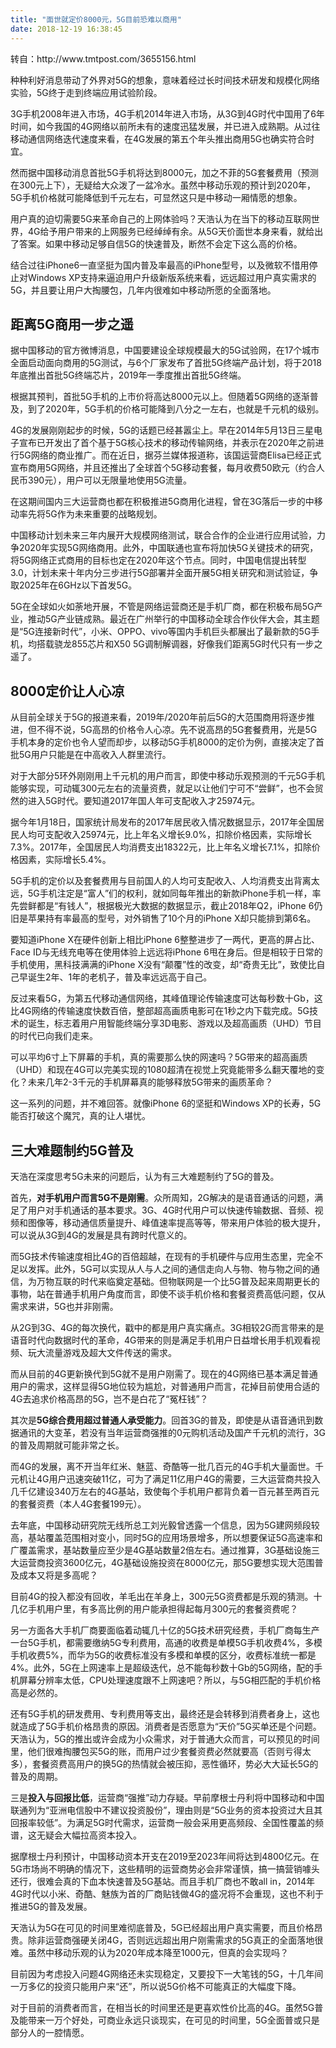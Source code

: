 ```yaml
---
title: "面世就定价8000元，5G目前恐难以商用"
date: 2018-12-19 16:38:45
---
```


<p>转自：http://www.tmtpost.com/3655156.html</p><p>种种利好消息带动了外界对5G的想象，意味着经过长时间技术研发和规模化网络实验，5G终于走到终端应用试验阶段。</p><p>3G手机2008年进入市场，4G手机2014年进入市场，从3G到4G时代中国用了6年时间，如今我国的4G网络以前所未有的速度迅猛发展，并已进入成熟期。从过往移动通信网络迭代速度来看，在4G发展的第五个年头推出商用5G也确实符合时宜。</p><p>然而据中国移动消息首批5G手机将达到8000元，加之不菲的5G套餐费用（预测在300元上下），无疑给大众泼了一盆冷水。虽然中移动乐观的预计到2020年，5G手机价格就可能降低到千元左右，可显然这只是中移动一厢情愿的想象。</p><p>用户真的迫切需要5G来革命自己的上网体验吗？天浩认为在当下的移动互联网世界，4G给予用户带来的上网服务已经绰绰有余。从5G天价面世本身来看，就给出了答案。如果中移动足够自信5G的快速普及，断然不会定下这么高的价格。</p><p>结合过往iPhone6一直坚挺为国内普及率最高的iPhone型号，以及微软不惜用停止对Windows XP支持来逼迫用户升级新版系统来看，远远超过用户真实需求的5G，并且要让用户大掏腰包，几年内很难如中移动所愿的全面落地。</p><h2>距离5G商用一步之遥</h2><p>据中国移动的官方微博消息，中国要建设全球规模最大的5G试验网，在17个城市全面启动面向商用的5G测试，与6个厂家发布了首批5G终端产品计划，将于2018年底推出首批5G终端芯片，2019年一季度推出首批5G终端。</p><p>根据其预判，首批5G手机的上市价将高达8000元以上。但随着5G网络的逐渐普及，到了2020年，5G手机的价格可能降到八分之一左右，也就是千元机的级别。</p><p>4G的发展刚刚起步的时候，5G的话题已经甚嚣尘上。早在2014年5月13日三星电子宣布已开发出了首个基于5G核心技术的移动传输网络，并表示在2020年之前进行5G网络的商业推广。而在近日，据芬兰媒体报道称，该国运营商Elisa已经正式宣布商用5G网络，并且还推出了全球首个5G移动套餐，每月收费50欧元（约合人民币390元），用户可以无限量地使用5G流量。</p><p>在这期间国内三大运营商也都在积极推进5G商用化进程，曾在3G落后一步的中移动率先将5G作为未来重要的战略规划。</p><p>中国移动计划未来三年内展开大规模网络测试，联合合作的企业进行应用试验，力争2020年实现5G网络商用。此外，中国联通也宣布将加快5G关键技术的研究，将5G网络正式商用的目标也定在2020年这个节点。同时，中国电信提出转型3.0，计划未来十年内分三步进行5G部署并全面开展5G相关研究和测试验证，争取2025年在6GHz以下首发5G。</p><p>5G在全球如火如荼地开展，不管是网络运营商还是手机厂商，都在积极布局5G产业，推动5G产业链成熟。最近在广州举行的中国移动全球合作伙伴大会，其主题是“5G连接新时代”，小米、OPPO、vivo等国内手机巨头都展出了最新款的5G手机，均搭载骁龙855芯片和X50
 5G调制解调器，好像我们距离5G时代只有一步之遥了。</p><h2>8000定价让人心凉</h2><p>从目前全球关于5G的报道来看，2019年/2020年前后5G的大范围商用将逐步推进，但不得不说，5G高昂的价格令人心凉。先不说高昂的5G套餐费用，光是5G手机本身的定价也令人望而却步，以移动5G手机8000的定价为例，直接决定了首批5G用户只能是在中高收入人群里流行。</p><p>对于大部分5环外刚刚用上千元机的用户而言，即使中移动乐观预测的千元5G手机能够实现，可动辄300元左右的流量资费，就足以让他们宁可不“尝鲜”，也不会贸然的进入5G时代。要知道2017年国人年可支配收入才25974元。</p><p>据今年1月18日，国家统计局发布的2017年居民收入情况数据显示，2017年全国居民人均可支配收入25974元，比上年名义增长9.0%，扣除价格因素，实际增长7.3%。2017年，全国居民人均消费支出18322元，比上年名义增长7.1%，扣除价格因素，实际增长5.4%。</p><p>5G手机的定价以及套餐费用与目前国人的人均可支配收入、人均消费支出背离太远，5G手机注定是“富人”们的权利，就如同每年推出的新款iPhone手机一样，率先尝鲜都是“有钱人”，根据极光大数据的数据显示，截止2018年Q2，iPhone
 6仍旧是苹果持有率最高的型号，对外销售了10个月的iPhone X却只能排到第6名。</p><p>要知道iPhone 
X在硬件创新上相比iPhone 6整整进步了一两代，更高的屏占比、Face ID与无线充电等在使用体验上远远将iPhone 
6甩在身后。但是相较于日常的手机使用，黑科技满满的iPhone 
X没有“颠覆”性的改变，却“奇贵无比”，致使比自己早诞生2年、1年的老机子，普及率远远高于自己。</p><p>反过来看5G，为第五代移动通信网络，其峰值理论传输速度可达每秒数十Gb，这比4G网络的传输速度快数百倍，整部超高画质电影可在1秒之内下载完成。5G技术的诞生，标志着用户用智能终端分享3D电影、游戏以及超高画质（UHD）节目的时代已向我们走来。</p><p>可以平均6寸上下屏幕的手机，真的需要那么快的网速吗？5G带来的超高画质（UHD）和现在4G可以完美实现的1080超清在视觉上究竟能带多么翻天覆地的变化？未来几年2-3千元的手机屏幕真的能够释放5G带来的画质革命？</p><p>这一系列的问题，并不难回答。就像iPhone 6的坚挺和Windows XP的长寿，5G能否打破这个魔咒，真的让人堪忧。</p><h2>三大难题制约5G普及</h2><p>天浩在深度思考5G未来的问题后，认为有三大难题制约了5G的普及。</p><p>首先，<strong>对手机用户而言5G不是刚需</strong>。众所周知，2G解决的是语音通话的问题，满足了用户对手机通话的基本要求。3G、4G时代用户可以快速传输数据、音频、视频和图像等，移动通信质量提升、峰值速率提高等等，带来用户体验的极大提升，可以说从3G到4G的发展是具有跨时代意义的。</p><p>而5G技术传输速度相比4G的百倍超越，在现有的手机硬件与应用生态里，完全不足以发挥。此外，5G可以实现从人与人之间的通信走向人与物、物与物之间的通信，为万物互联的时代来临奠定基础。但物联网是一个比5G普及起来周期更长的事物，站在普通手机用户角度而言，即使不谈手机价格和套餐资费高低问题，仅从需求来讲，5G也并非刚需。</p><p>从2G到3G、4G的每次换代，戳中的都是用户真实痛点。3G相较2G而言带来的是语音时代向数据时代的革命，4G带来的则是满足手机用户日益增长用手机观看视频、玩大流量游戏及超大文件传送的需求。</p><p>而从目前的4G更新换代到5G就不是用户刚需了。现在的4G网络已基本满足普通用户的需求，这样显得5G地位较为尴尬，对普通用户而言，花掉目前使用合适的4G去追求价格高昂的5G，岂不是白花了“冤枉钱”？</p><p>其次是<strong>5G综合费用超过普通人承受能力</strong>。回首3G的普及，即使是从语音通讯到数据通讯的大变革，若没有当年运营商强推的0元购机活动及国产千元机的流行，3G的普及周期就可能非常之长。</p><p>而4G的发展，离不开当年红米、魅蓝、奇酷等一批几百元的4G手机大量面世。千元机让4G用户迅速突破11亿，可为了满足11亿用户4G的需要，三大运营商共投入几千亿建设340万左右的4G基站，致使每个手机用户都背负着一百元甚至两百元的套餐资费（本人4G套餐199元）。</p><p>去年底，中国移动研究院无线所总工刘光毅曾透露一个信息，因为5G建网频段较高，基站覆盖范围相对变小，同时5G的应用场景增多，所以想要保证5G高速率和广覆盖需求，基站数量应至少是4G基站数量2倍左右。通过推算，3G基础设施三大运营商投资3600亿元，4G基础设施投资在8000亿元，那5G要想实现大范围普及成本又将是多高呢？</p><p>目前4G的投入都没有回收，羊毛出在羊身上，300元5G资费都是乐观的猜测。十几亿手机用户里，有多高比例的用户能承担得起每月300元的套餐资费呢？</p><p>另一方面各大手机厂商要面临着动辄几十亿的5G技术研究经费，手机厂商每生产一台5G手机，都需要缴纳5G专利费用，高通的收费是单模5G手机收费4%，多模手机收费5%，而华为5G的收费标准没有多模和单模的区分，收费标准统一都是4%。此外，5G在上网速率上是超级迭代，总不能每秒数十Gb的5G网络，配的手机屏幕分辨率太低，CPU处理速度跟不上网速吧？所以，与5G相匹配的手机价格高是必然的。</p><p>还有5G手机的研发费用、专利费用等支出，最终还是会转移到消费者身上，这也就造成了5G手机价格昂贵的原因。消费者是否愿意为“天价”5G买单还是个问题。天浩认为，5G的推出或许会成为小众需求，对于普通大众而言，可以预见的时间里，他们很难掏腰包买5G的账，而用户过少套餐资费必然就要高（否则亏得太多），套餐资费高用户的换5G的热情就会被压抑，恶性循环，势必大大延长5G的普及的周期。</p><p>三是<strong>投入与回报比低</strong>，运营商“强推”动力存疑。早前摩根士丹利将中国移动和中国联通列为“亚洲电信股中不建议投资股份”，理由则是“5G业务的资本投资过大且其回报率较低”。为满足5G时代需求，运营商一般会采用更高频段、全国性覆盖的频谱，这无疑会大幅拉高资本投入。</p><p>据摩根士丹利预计，中国移动资本开支在2019至2023年间将达到4800亿元。在5G市场尚不明确的情况下，这些精明的运营商势必会非常谨慎，搞一搞营销噱头还行，很难会真的下血本快速普及5G基站。而且手机厂商也不敢all
 in，2014年4G时代以小米、奇酷、魅族为首的厂商贴钱做4G的盛况将不会重现，这也不利于推进5G的普及发展。</p><p>天浩认为5G在可见的时间里难彻底普及，5G已经超出用户真实需要，而且价格昂贵。除非运营商强硬关闭4G，否则远远超出用户刚需需求的5G真正的全面落地很难。虽然中移动乐观的认为2020年成本降至1000元，但真的会实现吗？</p><p>目前因为考虑投入问题4G网络还未实现稳定，又要投下一大笔钱的5G，十几年间一万多亿的投资只能用户来“还”，所以说5G价格不可能真正的大幅度下降。</p><p>对于目前的消费者而言，在相当长的时间里还是更喜欢性价比高的4G。虽然5G普及能带来一万个好处，可商业永远只谈现实，在可见的时间里，5G全面普或只是部分人的一腔情愿。</p>